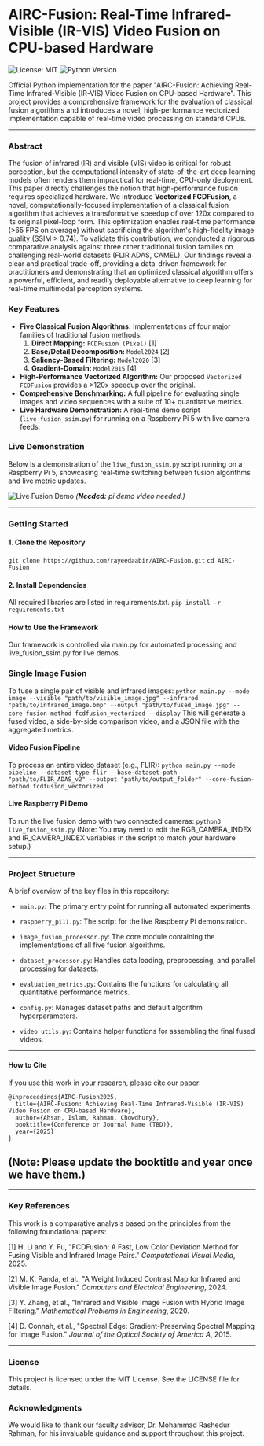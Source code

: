 # AIRC-Fusion: Real-Time Infrared-Visible (IR-VIS) Video Fusion on CPU-based Hardware

![License: MIT](https://img.shields.io/badge/License-MIT-yellow.svg)
![Python Version](https://img.shields.io/badge/python-3.9+-blue.svg)

Official Python implementation for the paper "AIRC-Fusion: Achieving Real-Time Infrared-Visible (IR-VIS) Video Fusion on CPU-based Hardware". This project provides a comprehensive framework for the evaluation of classical fusion algorithms and introduces a novel, high-performance vectorized implementation capable of real-time video processing on standard CPUs.

---

### Abstract

The fusion of infrared (IR) and visible (VIS) video is critical for robust perception, but the computational intensity of state-of-the-art deep learning models often renders them impractical for real-time, CPU-only deployment. This paper directly challenges the notion that high-performance fusion requires specialized hardware. We introduce **Vectorized FCDFusion**, a novel, computationally-focused implementation of a classical fusion algorithm that achieves a transformative speedup of over 120x compared to its original pixel-loop form. This optimization enables real-time performance (>65 FPS on average) without sacrificing the algorithm's high-fidelity image quality (SSIM > 0.74). To validate this contribution, we conducted a rigorous comparative analysis against three other traditional fusion families on challenging real-world datasets (FLIR ADAS, CAMEL). Our findings reveal a clear and practical trade-off, providing a data-driven framework for practitioners and demonstrating that an optimized classical algorithm offers a powerful, efficient, and readily deployable alternative to deep learning for real-time multimodal perception systems.

### Key Features

*   **Five Classical Fusion Algorithms:** Implementations of four major families of traditional fusion methods:
    1.  **Direct Mapping:** `FCDFusion (Pixel)` [1]
    2.  **Base/Detail Decomposition:** `Model2024` [2]
    3.  **Saliency-Based Filtering:** `Model2020` [3]
    4.  **Gradient-Domain:** `Model2015` [4]
*   **High-Performance Vectorized Algorithm:** Our proposed `Vectorized FCDFusion` provides a >120x speedup over the original.
*   **Comprehensive Benchmarking:** A full pipeline for evaluating single images and video sequences with a suite of 10+ quantitative metrics.
*   **Live Hardware Demonstration:** A real-time demo script (`live_fusion_ssim.py`) for running on a Raspberry Pi 5 with live camera feeds.

### Live Demonstration

Below is a demonstration of the `live_fusion_ssim.py` script running on a Raspberry Pi 5, showcasing real-time switching between fusion algorithms and live metric updates.

![Live Fusion Demo](https://your-link-to-a-demo-gif-or-image.com/demo.gif)
*(**Needed:** pi demo video needed.)*

---

### Getting Started

#### 1. Clone the Repository
```git clone https://github.com/rayeedaabir/AIRC-Fusion.git```
```cd AIRC-Fusion```

#### 2. Install Dependencies
All required libraries are listed in requirements.txt.
```pip install -r requirements.txt```

#### How to Use the Framework
Our framework is controlled via main.py for automated processing and live_fusion_ssim.py for live demos.

### Single Image Fusion
To fuse a single pair of visible and infrared images:
```python main.py --mode image --visible "path/to/visible_image.jpg" --infrared "path/to/infrared_image.bmp" --output "path/to/fused_image.jpg" --core-fusion-method fcdfusion_vectorized --display```
This will generate a fused video, a side-by-side comparison video, and a JSON file with the aggregated metrics.

#### Video Fusion Pipeline
To process an entire video dataset (e.g., FLIR):
```python main.py --mode pipeline --dataset-type flir --base-dataset-path "path/to/FLIR_ADAS_v2" --output "path/to/output_folder" --core-fusion-method fcdfusion_vectorized```

#### Live Raspberry Pi Demo
To run the live fusion demo with two connected cameras:
```python3 live_fusion_ssim.py```
(Note: You may need to edit the RGB_CAMERA_INDEX and IR_CAMERA_INDEX variables in the script to match your hardware setup.)

---
### Project Structure

A brief overview of the key files in this repository:

* ```main.py```: The primary entry point for running all automated experiments.

* ```raspberry_pi11.py```: The script for the live Raspberry Pi demonstration.

* ```image_fusion_processor.py```: The core module containing the implementations of all five fusion algorithms.

* ```dataset_processor.py```: Handles data loading, preprocessing, and parallel processing for datasets.

* ```evaluation_metrics.py```: Contains the functions for calculating all quantitative performance metrics.

* ```config.py```: Manages dataset paths and default algorithm hyperparameters.

* ```video_utils.py```: Contains helper functions for assembling the final fused videos.

---

#### How to Cite
If you use this work in your research, please cite our paper:
```
@inproceedings{AIRC-Fusion2025,
  title={AIRC-Fusion: Achieving Real-Time Infrared-Visible (IR-VIS) Video Fusion on CPU-based Hardware},
  author={Ahsan, Islam, Rahman, Chowdhury},
  booktitle={Conference or Journal Name (TBD)},
  year={2025}
}
```
(Note: Please update the booktitle and year once we have them.)
---
---

### Key References

This work is a comparative analysis based on the principles from the following foundational papers:

[1] H. Li and Y. Fu, "FCDFusion: A Fast, Low Color Deviation Method for Fusing Visible and Infrared Image Pairs." *Computational Visual Media*, 2025.

[2] M. K. Panda, et al., "A Weight Induced Contrast Map for Infrared and Visible Image Fusion." *Computers and Electrical Engineering*, 2024.

[3] Y. Zhang, et al., "Infrared and Visible Image Fusion with Hybrid Image Filtering." *Mathematical Problems in Engineering*, 2020.

[4] D. Connah, et al., "Spectral Edge: Gradient-Preserving Spectral Mapping for Image Fusion." *Journal of the Optical Society of America A*, 2015.

---
### License
This project is licensed under the MIT License. See the LICENSE file for details.
### Acknowledgments
We would like to thank our faculty advisor, Dr. Mohammad Rashedur Rahman, for his invaluable guidance and support throughout this project.

